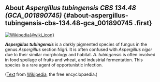 About *Aspergillus tubingensis CBS 134.48 (GCA\_001890745)* {#about-aspergillus-tubingensis-cbs-134.48-gca_001890745 .first}
-----------------------------------------------------------

[![Wikipedia](/img/wikipedia_logo_v2_en.png){#wiki_icon}](http://en.wikipedia.org/wiki/Aspergillus_tubingensis)

***Aspergillus tubingensis*** is a darkly pigmented species of fungus in
the genus *Aspergillus* section Nigri. It is often confused with
*Aspergillus niger* due to their similar morphology and habitat. *A.
tubingensis* is often involved in food spoilage of fruits and wheat, and
industrial fermentation. This species is a rare agent of opportunistic
infection.

([Text](http://en.wikipedia.org/wiki/Aspergillus_tubingensis) from
[Wikipedia](http://en.wikipedia.org/), the free encyclopaedia.)
